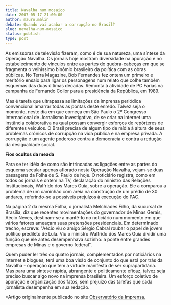 ```yaml
---
title: Navalha num mosaico
date: 2007-05-17 21:00:00
author: mauro.malin
debate: Quando vai acabar a corrupção no Brasil?
slug: navalha-num-mosaico
status: publish 
type: post
---
```


As emissoras de televisão fizeram, como é de sua natureza, uma síntese da Operação Navalha. Os jornais hoje mostram diversidade na apuração e no estabelecimento de vínculos entre as partes do quebra-cabeças em que se fragmenta o velhíssimo binômio brasileiro da política com as obras públicas. No Terra Magazine, Bob Fernandes fez ontem um primeiro e meritório ensaio para ligar os personagens num relato que colhe também esquemas das duas últimas décadas. Remonta à atividade de PC Farias na campanha de Fernando Collor para a presidência da República, em 1989.


Mas é tarefa que ultrapassa as limitações da imprensa periódica convencional amarrar todas as pontas deste enredo. Talvez seja o momento, neste dia em que começa em São Paulo o 2º Congresso Internacional de Jornalismo Investigativo, de se criar na internet uma instância colaborativa na qual possam convergir esforços de repórteres de diferentes veículos. O Brasil precisa de algum tipo de mídia à altura de seus problemas crônicos de corrupção na vida pública e na empresa privada. A corrupção é um agente poderoso contra a democracia e contra a redução da desigualdade social.


**Fios ocultos da meada**


Para se ter idéia de como são intrincadas as ligações entre as partes do esquema secular apenas aflorado nesta Operação Navalha, vejam-se duas passagens da Folha de S. Paulo de hoje. O noticiário registra, como em todos os jornais e ontem na TV, declaração do ministro das Relações Institucionais, Walfrido dos Mares Guia, sobre a operação. Ele a comparou a problema de um caminhão com areia na construção de um prédio de 30 andares, referindo-se a possíveis prejuízos à execução do PAC.


Na página 2 da mesma Folha, o jornalista Melchiades Filho, da sucursal de Brasília, diz que recentes movimentações do governador de Minas Gerais, Aécio Neves, destinam-se a mantê-lo no noticiário num momento em que vários fatores ameaçam suas pretensões presidenciais. Em determinado trecho, escreve: "Aécio viu o amigo Sérgio Cabral roubar o papel de jovem político predileto de Lula. Viu o ministro Walfrido dos Mares Guia dividir uma função que ele antes desempenhava sozinho: a ponte entre grandes empresas de Minas e o governo federal".


Quem puder ler três ou quatro jornais, complementados por noticiários na internet e blogues, terá uma boa visão de conjunto do que está por trás da Navalha - operação que tem a virtude manifesta de ser suprapartidária. Mas para uma síntese rápida, abrangente e politicamente eficaz, talvez seja preciso buscar algo novo na imprensa brasileira. Um esforço coletivo de apuração e organização dos fatos, sem prejuízo das tarefas que cada jornalista desempenha em sua redação.


\*Artigo originalmente publicado no site [Observatório da Imprensa.](http://www.observatoriodaimprensa.com.br)


